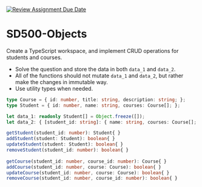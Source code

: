[![Review Assignment Due Date](https://classroom.github.com/assets/deadline-readme-button-24ddc0f5d75046c5622901739e7c5dd533143b0c8e959d652212380cedb1ea36.svg)](https://classroom.github.com/a/fki4IpPc)
# SD500-Objects
Create a TypeScript workspace, and implement CRUD operations for students and courses. 
* Solve the question and store the data in both `data_1` and `data_2`.
* All of the functions should not mutate `data_1` and `data_2`, but rather make the changes in immutable way.
* Use utility types when needed.

```typescript
type Course = { id: number, title: string, description: string; };
type Student = { id: number, name: string, courses: Course[]; };

let data_1: readonly Student[] = Object.freeze([]);
let data_2: { [student_id: string]: { name: string, courses: Course[]; }; } = Object.freeze({});

getStudent(student_id: number): Student{ }
addStudent(student: Student): boolean{ }
updateStudent(student: Student): boolean{ }
removeStudent(student_id: number): boolean{ }
 
getCourse(student_id: number, course_id: number): Course{ }
addCourse(student_id: number, course: Course): boolean{ }
updateCourse(student_id: number, course: Course): boolean{ }
removeCourse(student_id: number, course_id: number): boolean{ }
```


